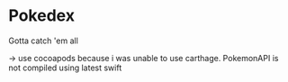 # Pokedex

Gotta catch 'em all


-> use cocoapods because i was unable to use carthage. PokemonAPI is not compiled using latest swift
